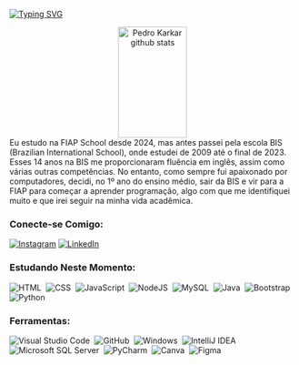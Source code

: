   [![Typing SVG](https://readme-typing-svg.herokuapp.com/?color=FF0000&size=35&center=true&vCenter=true&width=1000&lines=Ola,+Meu+Nome+é+Pedro+Antonio+Karkar;Tenho+17+Anos;Sou+de+São+Paulo+,+SP;Sou+aluno+da+FIAP+School;Sejam+Bem-vindos!+:%29)](https://git.io/typing-svg)


  <div align="center">  
    <img width="49%" height="195px" src="https://github-readme-stats.vercel.app/api?username=pedrokarkar&show_icons=true&count_private=true&hide_border=true&title_color=FF0000&icon_color=FF0000&text_color=FF0000&bg_color=0d1117" alt="Pedro Karkar github stats" /> 
  </div>
Eu estudo na FIAP School desde 2024, mas antes passei pela escola BIS (Brazilian International School), onde estudei de 2009 até o final de 2023. Esses 14 anos na BIS me proporcionaram fluência em inglês, assim como várias outras competências. No entanto, como sempre fui apaixonado por computadores, decidi, no 1º ano do ensino médio, sair da BIS e vir para a FIAP para começar a aprender programação, algo com que me identifiquei muito e que irei seguir na minha vida acadêmica.
  
  ### Conecte-se Comigo:
  [![Instagram](https://img.shields.io/badge/Instagram-%23E4405F.svg?logo=Instagram&logoColor=white)](https://www.instagram.com/pedrodjekem?utm_source=ig_web_button_share_sheet&igsh=ZDNlZDc0MzIxNw==)
 <a href="https://www.linkedin.com/in/pedrokarkar/" rel="nofollow"><img src="https://custom-icon-badges.demolab.com/badge/LinkedIn-0A66C2?logo=linkedin-white&logoColor=fff" alt="LinkedIn" data-canonical-src="https://img.shields.io/badge/LinkedIn-0077B5?style=for-the-badge&amp;logo=linkedin&amp;logoColor=white" style="max-width: 100%;"></a>


  ### Estudando Neste Momento:
  ![HTML](https://img.shields.io/badge/HTML-%23E34F26.svg?logo=html5&logoColor=white)&nbsp;
  ![CSS](https://img.shields.io/badge/CSS-1572B6?logo=css3&logoColor=fff)&nbsp; 
  ![JavaScript](https://img.shields.io/badge/JavaScript-F7DF1E?logo=javascript&logoColor=000)&nbsp;
  ![NodeJS](https://img.shields.io/badge/Node.js-6DA55F?logo=node.js&logoColor=white)&nbsp;
  ![MySQL](https://img.shields.io/badge/MySQL-4479A1?logo=mysql&logoColor=fff)&nbsp;
  ![Java](https://img.shields.io/badge/Java-%23ED8B00.svg?logo=openjdk&logoColor=white)&nbsp;
  ![Bootstrap](https://img.shields.io/badge/Bootstrap-7952B3?logo=bootstrap&logoColor=fff)&nbsp;
  ![Python](https://img.shields.io/badge/Python-3776AB?logo=python&logoColor=fff)&nbsp;


  
  ### Ferramentas:
  ![Visual Studio Code](https://custom-icon-badges.demolab.com/badge/Visual%20Studio%20Code-0078d7.svg?logo=vsc&logoColor=white)&nbsp;
  ![GitHub](https://img.shields.io/badge/GitHub-%23121011.svg?logo=github&logoColor=white)&nbsp;
  ![Windows](https://custom-icon-badges.demolab.com/badge/Windows-0078D6?logo=windows11&logoColor=white)&nbsp;
  ![IntelliJ IDEA](https://img.shields.io/badge/IntelliJIDEA-000000.svg?logo=intellij-idea&logoColor=white)&nbsp;
  ![Microsoft SQL Server](https://custom-icon-badges.demolab.com/badge/Microsoft%20SQL%20Server-CC2927?logo=mssqlserver-white&logoColor=white)&nbsp;
  ![PyCharm](https://img.shields.io/badge/PyCharm-000?logo=pycharm&logoColor=fff)&nbsp;
  ![Canva](https://img.shields.io/badge/Canva-%2300C4CC.svg?&logo=Canva&logoColor=white)&nbsp;
  ![Figma](https://img.shields.io/badge/Figma-F24E1E?logo=figma&logoColor=white)&nbsp;


<!-- https://github.com/inttter/md-badges -->
<!-- https://github.com/digitalinnovationone/dio-lab-open-source/blob/main/utils/badges/badges.md -->

